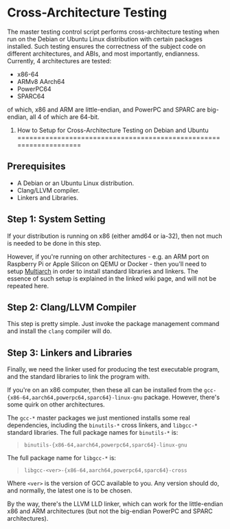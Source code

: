 Cross-Architecture Testing
==========================

The master testing control script performs cross-architecture testing
when run on the Debian or Ubuntu Linux distribution with certain packages
installed. Such testing ensures the correctness of the subject code on
different architectures, and ABIs, and most importantly, endianness. 
Currently, 4 architectures are tested: 

- x86-64
- ARMv8 AArch64
- PowerPC64
- SPARC64

of which, x86 and ARM are little-endian, and PowerPC and SPARC are big-endian,
all 4 of which are 64-bit.

1. How to Setup for Cross-Architecture Testing on Debian and Ubuntu
===================================================================

Prerequisites
-------------

- A Debian or an Ubuntu Linux distribution. 
- Clang/LLVM compiler.
- Linkers and Libraries.

Step 1: System Setting
----------------------

If your distribution is running on x86 (either amd64 or ia-32), 
then not much is needed to be done in this step.

However, if you're running on other architectures - e.g. an ARM port on
Raspberry Pi or Apple Silicon on QEMU or Docker - then you'll need to
setup [Multiarch](https://wiki.debian.org/Multiarch/HOWTO) in order to
install standard libraries and linkers. The essence of such setup is 
explained in the linked wiki page, and will not be repeated here.

Step 2: Clang/LLVM Compiler
---------------------------

This step is pretty simple. Just invoke the package management command and
install the `clang` compiler will do.

Step 3: Linkers and Libraries
-----------------------------

Finally, we need the linker used for producing the test executable program,
and the standard libraries to link the program with.

If you're on an x86 computer, then these all can be installed from the
`gcc-{x86-64,aarch64,powerpc64,sparc64}-linux-gnu` package. However, there's
some quirk on other architectures.

The `gcc-*` master packages we just mentioned installs some real dependencies,
including the `binutils-*` cross linkers, and `libgcc-*` standard libraries.
The full package names for `binutils-*` is:

> `binutils-{x86-64,aarch64,powerpc64,sparc64}-linux-gnu`

The full package name for `libgcc-*` is:

> `libgcc-<ver>-{x86-64,aarch64,powerpc64,sparc64}-cross`

Where `<ver>` is the version of GCC available to you. Any version should do,
and normally, the latest one is to be chosen.

By the way, there's the LLVM LLD linker, which can work for the little-endian
x86 and ARM architectures (but not the big-endian PowerPC and SPARC 
architectures).
